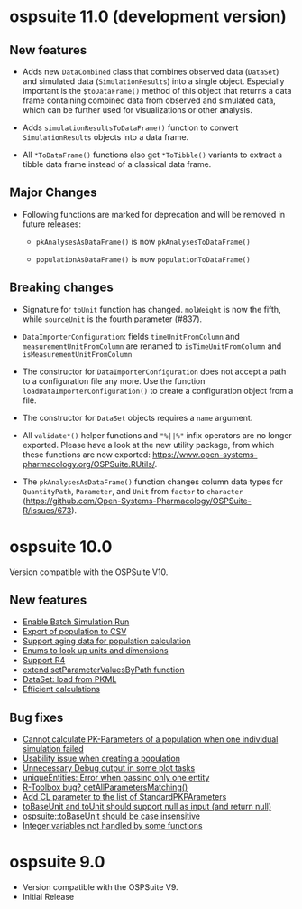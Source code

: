 # ospsuite 11.0 (development version)

## New features

* Adds new `DataCombined` class that combines observed data (`DataSet`) and
  simulated data (`SimulationResults`) into a single object. Especially
  important is the `$toDataFrame()` method of this object that returns a data
  frame containing combined data from observed and simulated data, which can be
  further used for visualizations or other analysis.

* Adds `simulationResultsToDataFrame()` function to convert `SimulationResults`
  objects into a data frame.

* All `*ToDataFrame()` functions also get `*ToTibble()` variants to extract a
  tibble data frame instead of a classical data frame.

## Major Changes

* Following functions are marked for deprecation and will be removed in future
  releases:

    - `pkAnalysesAsDataFrame()` is now `pkAnalysesToDataFrame()`

    - `populationAsDataFrame()` is now `populationToDataFrame()`

## Breaking changes

* Signature for `toUnit` function has changed. `molWeight` is now the fifth,
  while `sourceUnit` is the fourth parameter (#837).

* `DataImporterConfiguration`: fields `timeUnitFromColumn` and
  `measurementUnitFromColumn` are renamed to `isTimeUnitFromColumn` and
  `isMeasurementUnitFromColumn`

* The constructor for `DataImporterConfiguration` does not accept a path to a
  configuration file any more. Use the function
  `loadDataImporterConfiguration()` to create a configuration object from a
  file.

* The constructor for `DataSet` objects requires a `name` argument.

* All `validate*()` helper functions and `"%||%"` infix operators are no longer
  exported. Please have a look at the new utility package, from which these
  functions are now exported:
  <https://www.open-systems-pharmacology.org/OSPSuite.RUtils/>.

* The `pkAnalysesAsDataFrame()` function changes column data types for
  `QuantityPath`, `Parameter`, and `Unit` from `factor` to `character`
  (https://github.com/Open-Systems-Pharmacology/OSPSuite-R/issues/673).

# ospsuite 10.0

Version compatible with the OSPSuite V10.

## New features

* [Enable Batch Simulation Run](https://github.com/Open-Systems-Pharmacology/OSPSuite-R/issues/444)
* [Export of population to CSV](https://github.com/Open-Systems-Pharmacology/OSPSuite-R/issues/423)
* [Support aging data for population calculation](https://github.com/Open-Systems-Pharmacology/OSPSuite-R/issues/295)
* [Enums to look up units and dimensions](https://github.com/Open-Systems-Pharmacology/OSPSuite-R/issues/478)
* [Support R4](https://github.com/Open-Systems-Pharmacology/OSPSuite-R/issues/531)
* [extend setParameterValuesByPath function](https://github.com/Open-Systems-Pharmacology/OSPSuite-R/issues/541)
* [DataSet: load from PKML](https://github.com/Open-Systems-Pharmacology/OSPSuite-R/issues/575)
* [Efficient calculations](https://www.open-systems-pharmacology.org/OSPSuite-R/articles/efficient-calculations.html)


## Bug fixes

* [Cannot calculate PK-Parameters of a population when one individual simulation failed](https://github.com/Open-Systems-Pharmacology/OSPSuite-R/issues/436)
* [Usability issue when creating a population](https://github.com/Open-Systems-Pharmacology/OSPSuite-R/issues/473)
* [Unnecessary Debug output in some plot tasks](https://github.com/Open-Systems-Pharmacology/OSPSuite-R/issues/503)
* [uniqueEntities: Error when passing only one entity](https://github.com/Open-Systems-Pharmacology/OSPSuite-R/issues/515)
* [R-Toolbox bug? getAllParametersMatching()](https://github.com/Open-Systems-Pharmacology/OSPSuite-R/issues/428)
* [Add CL parameter to the list of StandardPKPArameters](https://github.com/Open-Systems-Pharmacology/OSPSuite-R/issues/582)
* [toBaseUnit and toUnit should support null as input (and return null)](https://github.com/Open-Systems-Pharmacology/OSPSuite-R/issues/583)
* [ospsuite::toBaseUnit should be case insensitive](https://github.com/Open-Systems-Pharmacology/OSPSuite-R/issues/614)
* [Integer variables not handled by some functions](https://github.com/Open-Systems-Pharmacology/OSPSuite-R/issues/553)


# ospsuite 9.0

* Version compatible with the OSPSuite V9.
* Initial Release
